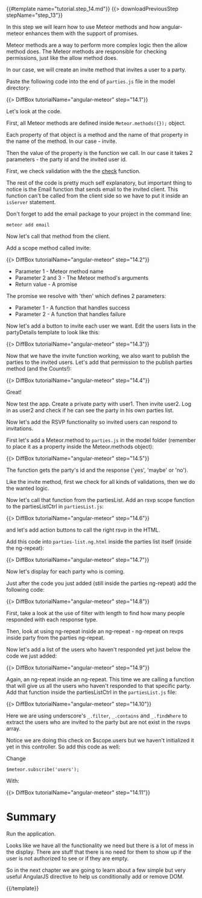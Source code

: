 {{#template name="tutorial.step_14.md"}}
{{> downloadPreviousStep stepName="step_13"}}

In this step we will learn how to use Meteor methods and how angular-meteor enhances them with the support of promises.

Meteor methods are a way to perform more complex logic then the allow method does.
The Meteor methods are responsible for checking permissions, just like the allow method does.

In our case, we will create an invite method that invites a user to a party.

Paste the following code into the end of `parties.js` file in the model directory:

{{> DiffBox tutorialName="angular-meteor" step="14.1"}}

Let's look at the code.

First, all Meteor methods are defined inside `Meteor.methods({});` object.

Each property of that object is a method and the name of that property in the name of the method. In our case - invite.

Then the value of the property is the function we call. In our case it takes 2 parameters - the party id and the invited user id.

First, we check validation with the the [check](http://docs.meteor.com/#check_package) function.

The rest of the code is pretty much self explanatory, but important thing to notice is the Email function that sends email to the invited client.
This function can't be called from the client side so we have to put it inside an `isServer` statement.

Don't forget to add the email package to your project in the command line:

    meteor add email

Now let's call that method from the client.

Add a scope method called invite:

{{> DiffBox tutorialName="angular-meteor" step="14.2"}}

* Parameter 1 - Meteor method name
* Parameter 2 and 3 - The Meteor method's arguments
* Return value - A promise

The promise we resolve with 'then' which defines 2 parameters:

* Parameter 1 - A function that handles success
* Parameter 2 - A function that handles failure

Now let's add a button to invite each user we want. Edit the users lists in the partyDetails template to look like this:

{{> DiffBox tutorialName="angular-meteor" step="14.3"}}

Now that we have the invite function working, we also want to publish the parties to the invited users.
Let's add that permission to the publish parties method (and the Counts!):

{{> DiffBox tutorialName="angular-meteor" step="14.4"}}

Great!

Now test the app.  Create a private party with user1.  Then invite user2. Log in as user2 and check if he can see the party in his own parties list.


Now let's add the RSVP functionality so invited users can respond to invitations.

First let's add a Meteor.method to `parties.js` in the model folder (remember to place it as a property inside the Meteor.methods object):

{{> DiffBox tutorialName="angular-meteor" step="14.5"}}

The function gets the party's id and the response ('yes', 'maybe' or 'no').

Like the invite method, first we check for all kinds of validations, then we do the wanted logic.

Now let's call that function from the partiesList.
Add an rsvp scope function to the partiesListCtrl in `partiesList.js`:

{{> DiffBox tutorialName="angular-meteor" step="14.6"}}

and let's add action buttons to call the right rsvp in the HTML.

Add this code into `parties-list.ng.html` inside the parties list itself (inside the ng-repeat):

{{> DiffBox tutorialName="angular-meteor" step="14.7"}}

Now let's display for each party who is coming.

Just after the code you just added (still inside the parties ng-repeat) add the following code:

{{> DiffBox tutorialName="angular-meteor" step="14.8"}}

First, take a look at the use of filter with length to find how many people responded with each response type.

Then, look at using ng-repeat inside an ng-repeat - ng-repeat on revps inside party from the parties ng-repeat.

Now let's add a list of the users who haven't responded yet just below the code we just added:

{{> DiffBox tutorialName="angular-meteor" step="14.9"}}

Again, an ng-repeat inside an ng-repeat.  This time we are calling a function that will give us all the users who haven't responded to that specific party.
Add that function inside the partiesListCtrl in the `partiesList.js` file:

{{> DiffBox tutorialName="angular-meteor" step="14.10"}}

Here we are using underscore's `_.filter`, `_.contains` and `_.findWhere` to extract the users who are invited to the party but are not exist in the rsvps array.

Notice we are doing this check on $scope.users but we haven't initialized it yet in this controller. So add this code as well:

Change

    $meteor.subscribe('users');

With:

{{> DiffBox tutorialName="angular-meteor" step="14.11"}}

# Summary

Run the application.

Looks like we have all the functionality we need but there is a lot of mess in the display.
There are stuff that there is no need for them to show up if the user is not authorized to see or if they are empty.

So in the next chapter we are going to learn about a few simple but very useful AngularJS directive to help us conditionally add or remove DOM.

{{/template}}
